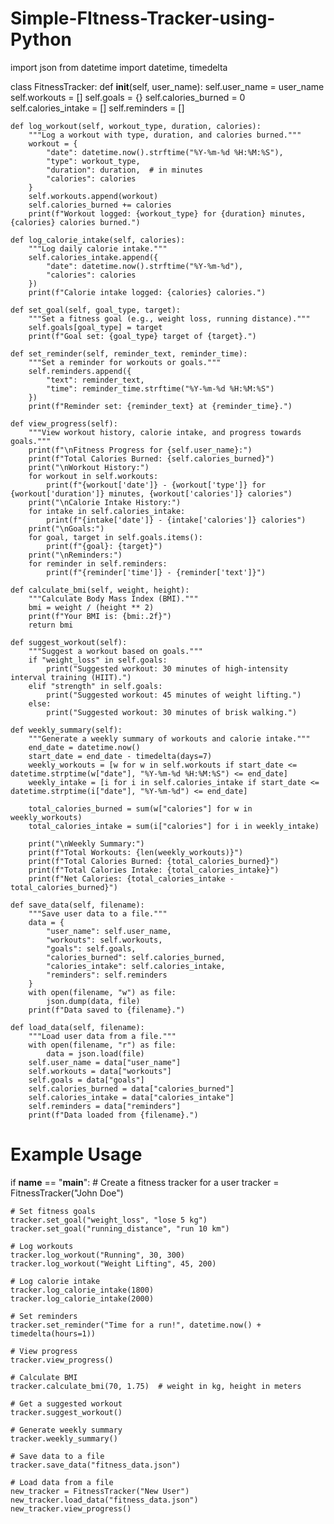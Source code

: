 # Simple-FItness-Tracker-using-Python
import json
from datetime import datetime, timedelta

class FitnessTracker:
    def __init__(self, user_name):
        self.user_name = user_name
        self.workouts = []
        self.goals = {}
        self.calories_burned = 0
        self.calories_intake = []
        self.reminders = []

    def log_workout(self, workout_type, duration, calories):
        """Log a workout with type, duration, and calories burned."""
        workout = {
            "date": datetime.now().strftime("%Y-%m-%d %H:%M:%S"),
            "type": workout_type,
            "duration": duration,  # in minutes
            "calories": calories
        }
        self.workouts.append(workout)
        self.calories_burned += calories
        print(f"Workout logged: {workout_type} for {duration} minutes, {calories} calories burned.")

    def log_calorie_intake(self, calories):
        """Log daily calorie intake."""
        self.calories_intake.append({
            "date": datetime.now().strftime("%Y-%m-%d"),
            "calories": calories
        })
        print(f"Calorie intake logged: {calories} calories.")

    def set_goal(self, goal_type, target):
        """Set a fitness goal (e.g., weight loss, running distance)."""
        self.goals[goal_type] = target
        print(f"Goal set: {goal_type} target of {target}.")

    def set_reminder(self, reminder_text, reminder_time):
        """Set a reminder for workouts or goals."""
        self.reminders.append({
            "text": reminder_text,
            "time": reminder_time.strftime("%Y-%m-%d %H:%M:%S")
        })
        print(f"Reminder set: {reminder_text} at {reminder_time}.")

    def view_progress(self):
        """View workout history, calorie intake, and progress towards goals."""
        print(f"\nFitness Progress for {self.user_name}:")
        print(f"Total Calories Burned: {self.calories_burned}")
        print("\nWorkout History:")
        for workout in self.workouts:
            print(f"{workout['date']} - {workout['type']} for {workout['duration']} minutes, {workout['calories']} calories")
        print("\nCalorie Intake History:")
        for intake in self.calories_intake:
            print(f"{intake['date']} - {intake['calories']} calories")
        print("\nGoals:")
        for goal, target in self.goals.items():
            print(f"{goal}: {target}")
        print("\nReminders:")
        for reminder in self.reminders:
            print(f"{reminder['time']} - {reminder['text']}")

    def calculate_bmi(self, weight, height):
        """Calculate Body Mass Index (BMI)."""
        bmi = weight / (height ** 2)
        print(f"Your BMI is: {bmi:.2f}")
        return bmi

    def suggest_workout(self):
        """Suggest a workout based on goals."""
        if "weight_loss" in self.goals:
            print("Suggested workout: 30 minutes of high-intensity interval training (HIIT).")
        elif "strength" in self.goals:
            print("Suggested workout: 45 minutes of weight lifting.")
        else:
            print("Suggested workout: 30 minutes of brisk walking.")

    def weekly_summary(self):
        """Generate a weekly summary of workouts and calorie intake."""
        end_date = datetime.now()
        start_date = end_date - timedelta(days=7)
        weekly_workouts = [w for w in self.workouts if start_date <= datetime.strptime(w["date"], "%Y-%m-%d %H:%M:%S") <= end_date]
        weekly_intake = [i for i in self.calories_intake if start_date <= datetime.strptime(i["date"], "%Y-%m-%d") <= end_date]

        total_calories_burned = sum(w["calories"] for w in weekly_workouts)
        total_calories_intake = sum(i["calories"] for i in weekly_intake)

        print("\nWeekly Summary:")
        print(f"Total Workouts: {len(weekly_workouts)}")
        print(f"Total Calories Burned: {total_calories_burned}")
        print(f"Total Calories Intake: {total_calories_intake}")
        print(f"Net Calories: {total_calories_intake - total_calories_burned}")

    def save_data(self, filename):
        """Save user data to a file."""
        data = {
            "user_name": self.user_name,
            "workouts": self.workouts,
            "goals": self.goals,
            "calories_burned": self.calories_burned,
            "calories_intake": self.calories_intake,
            "reminders": self.reminders
        }
        with open(filename, "w") as file:
            json.dump(data, file)
        print(f"Data saved to {filename}.")

    def load_data(self, filename):
        """Load user data from a file."""
        with open(filename, "r") as file:
            data = json.load(file)
        self.user_name = data["user_name"]
        self.workouts = data["workouts"]
        self.goals = data["goals"]
        self.calories_burned = data["calories_burned"]
        self.calories_intake = data["calories_intake"]
        self.reminders = data["reminders"]
        print(f"Data loaded from {filename}.")


# Example Usage
if __name__ == "__main__":
    # Create a fitness tracker for a user
    tracker = FitnessTracker("John Doe")

    # Set fitness goals
    tracker.set_goal("weight_loss", "lose 5 kg")
    tracker.set_goal("running_distance", "run 10 km")

    # Log workouts
    tracker.log_workout("Running", 30, 300)
    tracker.log_workout("Weight Lifting", 45, 200)

    # Log calorie intake
    tracker.log_calorie_intake(1800)
    tracker.log_calorie_intake(2000)

    # Set reminders
    tracker.set_reminder("Time for a run!", datetime.now() + timedelta(hours=1))

    # View progress
    tracker.view_progress()

    # Calculate BMI
    tracker.calculate_bmi(70, 1.75)  # weight in kg, height in meters

    # Get a suggested workout
    tracker.suggest_workout()

    # Generate weekly summary
    tracker.weekly_summary()

    # Save data to a file
    tracker.save_data("fitness_data.json")

    # Load data from a file
    new_tracker = FitnessTracker("New User")
    new_tracker.load_data("fitness_data.json")
    new_tracker.view_progress()
